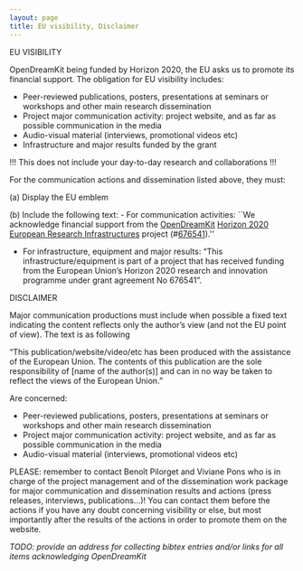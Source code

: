 ```yaml
---
layout: page
title: EU visibility, Disclaimer
---
```



EU VISIBILITY

OpenDreamKit being funded by Horizon 2020, the EU asks us to promote its financial support. The obligation for EU visibility includes:

  -	Peer-reviewed publications, posters, presentations at seminars or workshops and other main research dissemination
  -	Project major communication activity: project website, and as far as possible communication in the media
  -	Audio-visual material (interviews, promotional videos etc)
  -	Infrastructure and major results funded by the grant

!!! This does not include your day-to-day research and collaborations !!!

For the communication actions and dissemination listed above, they must:

(a)	Display the EU emblem

(b)	Include the following text:
    - For communication activities: ``We acknowledge financial support from the
[OpenDreamKit](http://opendreamkit.org/)
[Horizon 2020](https://ec.europa.eu/programmes/horizon2020/)
[European Research Infrastructures](https://ec.europa.eu/programmes/horizon2020/en/h2020-section/european-research-infrastructures-including-e-infrastructures)
project (#<a href="http://cordis.europa.eu/project/rcn/198334_en.html">676541</a>).''

  - For infrastructure, equipment and major results: “This infrastructure/equipment is part of a project that has received funding from the European Union’s Horizon 2020 research and innovation programme under grant agreement No 676541”.



DISCLAIMER

Major communication productions must include when possible a fixed text indicating the content reflects only the author’s view (and not the EU point of view). 
The text is as following

“This publication/website/video/etc has been produced with the assistance of the European Union. The contents of this publication are the sole responsibility of [name of the author(s)] and can in no way be taken to reflect the views of the European Union.”

Are concerned:
  - Peer-reviewed publications, posters, presentations at seminars or workshops and other main research dissemination
  -	Project major communication activity: project website, and as far as possible communication in the media
  -	Audio-visual material (interviews, promotional videos etc)




PLEASE: remember to contact Benoît Pilorget and Viviane Pons who is in charge of the project management and of the dissemination work package for major communication and dissemination results and actions (press releases, interviews, publications…)! You can contact them before the actions if you have any doubt concerning visibility or else, but most importantly after the results of the actions in order to promote them on the website.



*TODO: provide an address for collecting bibtex entries and/or links
for all items acknowledging OpenDreamKit*
